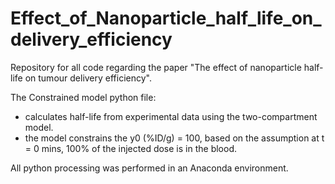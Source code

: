 # Effect_of_Nanoparticle_half_life_on_delivery_efficiency

Repository for all code regarding the paper "The effect of nanoparticle half-life on tumour delivery efficiency".

The Constrained model python file:
- calculates half-life from experimental data using the two-compartment model.
- the model constrains the y0 (%ID/g) = 100, based on the assumption at t = 0 mins, 100% of the injected dose is in the blood.

All python processing was performed in an Anaconda environment.
